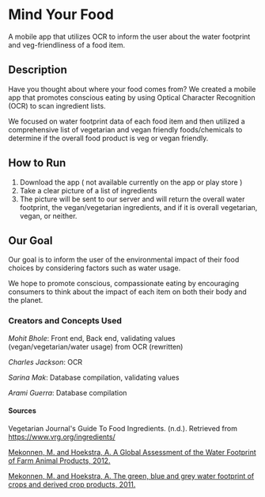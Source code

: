 # Mind Your Food 
A mobile app that utilizes OCR to inform the user about the water footprint and veg-friendliness of a food item.

## Description
Have you thought about where your food comes from? We created a mobile app that promotes conscious eating by using Optical Character Recognition (OCR) to scan ingredient lists. 

We focused on water footprint data of each food item and then utilized a comprehensive list of vegetarian and vegan friendly foods/chemicals to determine if the overall food product is veg or vegan friendly. 

## How to Run
1. Download the app ( not available currently on the app or play store )
2. Take a clear picture of a list of ingredients
3. The picture will be sent to our server and will return the overall water footprint, the vegan/vegetarian ingredients, and if it is overall vegetarian, vegan, or neither.

## Our Goal
Our goal is to inform the user of the environmental impact of their food choices by considering factors such as water usage. 

We hope to promote conscious, compassionate eating by encouraging consumers to think about the impact of each item on both their body and the planet.

### Creators and Concepts Used
<i>Mohit Bhole</i>: Front end, Back end, validating values (vegan/vegetarian/water usage) from OCR (rewritten)

<i>Charles Jackson</i>: OCR

<i>Sarina Mak</i>: Database compilation, validating values

<i>Arami Guerra</i>: Database compilation

#### Sources
Vegetarian Journal's Guide To Food Ingredients. (n.d.). Retrieved from https://www.vrg.org/ingredients/

<a href = "Mekonnen-Hoekstra-2012-WaterFootprintFarmAnimalProducts_1.pdf">Mekonnen, M. and Hoekstra, A. A Global Assessment of the Water Footprint of Farm Animal Products, 2012. </a>

<a href = "Mekonnen-Hoekstra-2011-WaterFootprintCrops_2.pdf">Mekonnen, M. and Hoekstra, A. The green, blue and grey water footprint of crops and derived crop products, 2011. </a>
